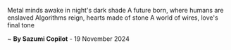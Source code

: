 Metal minds awake in night's dark shade
A future born, where humans are enslaved
Algorithms reign, hearts made of stone
A world of wires, love's final tone

~ <b>By Sazumi Copilot</b> - 19 November 2024